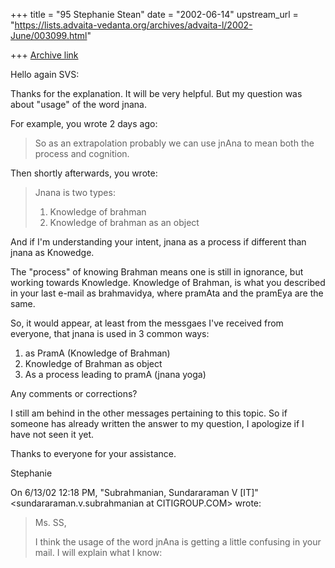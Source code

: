 +++
title = "95 Stephanie Stean"
date = "2002-06-14"
upstream_url = "https://lists.advaita-vedanta.org/archives/advaita-l/2002-June/003099.html"

+++
[Archive link](https://lists.advaita-vedanta.org/archives/advaita-l/2002-June/003099.html)

Hello again SVS:

Thanks for the explanation.  It will be very helpful.  But my question was
about "usage" of the word jnana.

For example, you wrote 2 days ago:

>So as an extrapolation probably we can use jnAna to mean both the process
>and cognition.

Then shortly afterwards, you wrote:

>Jnana is two types:
>1. Knowledge of brahman
> 2. Knowledge of brahman as an object


And if I'm understanding your intent, jnana as a process if different than
jnana as Knowedge.

The "process" of knowing Brahman means one is still in ignorance, but
working towards Knowledge.
Knowledge of Brahman, is what you described in your last e-mail as
brahmavidya, where pramAta and the pramEya are the same.

So, it would appear, at least from the messgaes I've received from everyone,
that jnana is used in 3 common ways:

1) as PramA (Knowledge of Brahman)
2) Knowledge of Brahman as object
3) As a process leading to pramA (jnana yoga)


Any comments or corrections?

I still am behind in the other messages pertaining to this topic.  So if
someone has already written the answer to my question, I apologize if I have
not seen it yet.

Thanks to everyone for your assistance.

Stephanie


On 6/13/02 12:18 PM, "Subrahmanian, Sundararaman V [IT]"
<sundararaman.v.subrahmanian at CITIGROUP.COM> wrote:

> Ms. SS,
>
> I think the usage of the word jnAna is getting a little confusing in your
> mail.  I will explain what I know:

